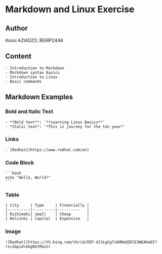 # Markdown and Linux Exercise

## Author
Kossi AZIADZO, BEIRP24A6

## Content
    - Introduction to Markdown
    - Markdown syntax basics
    - Introduction to Linux
    - Basic commands

## Markdown Examples

### Bold and Italic Text
    - **Bold text**: `**Learning Linux Basics**`
    - *Italic text*: `*This is journey for the ten year*`

### Links
    - [Redhat](https://www.redhat.com/en)

### Code Block
    ```bash
    echo "Hello, World!" 
    ```

### Table 
    | City     | Type     | Financially |
    |----------|----------|----------   |
    | Riihimaki| small    | Cheap       |
    | Helsinki | Capital  | Expensive   | 

### Image 
    ![Redhat](https://th.bing.com/th/id/OIP.dJJLgCg7z6HRmQZ8lE3WEAHaE5?rs=1&pid=ImgDetMain)


